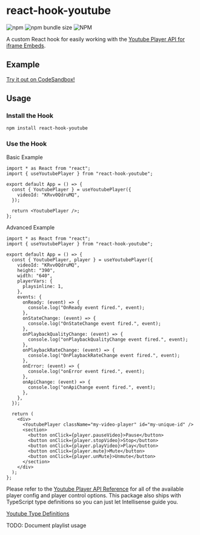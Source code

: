 # react-hook-youtube

![npm](https://img.shields.io/npm/v/react-hook-youtube?style=social)
![npm bundle size](https://img.shields.io/bundlephobia/minzip/react-hook-youtube?style=social)
![NPM](https://img.shields.io/npm/l/react-hook-youtube?style=social)

A custom React hook for easily working with the [Youtube Player API for iframe Embeds](https://developers.google.com/youtube/iframe_api_reference).

## Example

[Try it out on CodeSandbox!](https://codesandbox.io/s/react-hook-youtube-demo-8r1y9c)

## Usage

### Install the Hook

```bash
npm install react-hook-youtube
```

### Use the Hook

Basic Example

```tsx
import * as React from "react";
import { useYoutubePlayer } from "react-hook-youtube";

export default App = () => {
  const { YoutubePlayer } = useYoutubePlayer({
    videoId: "KRvv0QdruMQ",
  });

  return <YoutubePlayer />;
};
```

Advanced Example

```tsx
import * as React from "react";
import { useYoutubePlayer } from "react-hook-youtube";

export default App = () => {
  const { YoutubePlayer, player } = useYoutubePlayer({
    videoId: "KRvv0QdruMQ",
    height: "390",
    width: "640",
    playerVars: {
      playsinline: 1,
    },
    events: {
      onReady: (event) => {
        console.log("OnReady event fired.", event);
      },
      onStateChange: (event) => {
        console.log("OnStateChange event fired.", event);
      },
      onPlaybackQualityChange: (event) => {
        console.log("onPlaybackQualityChange event fired.", event);
      },
      onPlaybackRateChange: (event) => {
        console.log("OnPlaybackRateChange event fired.", event);
      },
      onError: (event) => {
        console.log("onError event fired.", event);
      },
      onApiChange: (event) => {
        console.log("onApiChange event fired.", event);
      },
    },
  });

  return (
    <div>
      <YoutubePlayer className="my-video-player" id="my-unique-id" />
      <section>
        <button onClick={player.pauseVideo}>Pause</button>
        <button onClick={player.stopVideo}>Stop</button>
        <button onClick={player.playVideo}>Play</button>
        <button onClick={player.mute}>Mute</button>
        <button onClick={player.unMute}>Unmute</button>
      </section>
    </div>
  );
};
```

Please refer to the [Youtube Player API Reference](https://developers.google.com/youtube/iframe_api_reference) for all of the available player config and player control options. This package also ships with TypeScript type definitions so you can just let Intellisense guide you.

[Youtube Type Definitions](https://github.com/DefinitelyTyped/DefinitelyTyped/tree/master/types/youtube/index.d.ts)

TODO: Document playlist usage
